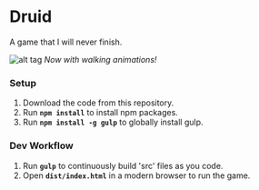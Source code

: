 # Druid
A game that I will never finish.

![alt tag](https://raw.github.com/ryannhg/druid/master/screenshots/druid-v4.png)
_Now with walking animations!_

### Setup
1. Download the code from this repository.
2. Run **`npm install`** to install npm packages.
3. Run **`npm install -g gulp`** to globally install gulp.

### Dev Workflow
1. Run **`gulp`** to continuously build 'src' files as you code.
2. Open **`dist/index.html`** in a modern browser to run the game.
